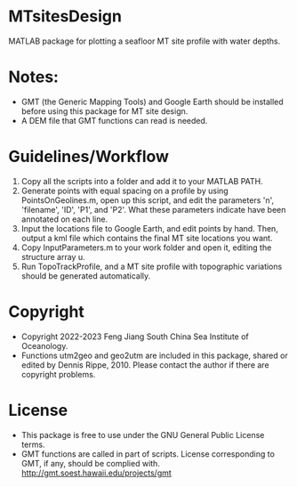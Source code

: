 # MTsitesDesign
 MATLAB package for plotting a seafloor MT site profile with water depths.

# Notes:
 * GMT (the Generic Mapping Tools) and Google Earth should be installed before using this package for MT site design.
 * A DEM file that GMT functions can read is needed.

# Guidelines/Workflow
 1. Copy all the scripts into a folder and add it to your MATLAB PATH.
 2. Generate points with equal spacing on a profile by using PointsOnGeolines.m, open up this script, and edit the parameters 'n', 'filename', 'ID', 'P1', and 'P2'. What these parameters indicate have been annotated on each line.
 3. Input the locations file to Google Earth, and edit points by hand. Then, output a kml file which contains the final MT site locations you want.
 4. Copy InputParameters.m to your work folder and open it, editing the structure array u.
 5. Run TopoTrackProfile, and a MT site profile with topographic variations should be generated automatically.


 # Copyright
  * Copyright 2022-2023 Feng Jiang South China Sea Institute of Oceanology.
  * Functions utm2geo and geo2utm are included in this package, shared or edited by Dennis Rippe, 2010. Please contact the author if there are copyright problems.

 # License
  * This package is free to use under the GNU General Public License terms.
  * GMT functions are called in part of scripts. License corresponding to GMT, if any, should be complied with. http://gmt.soest.hawaii.edu/projects/gmt
  
